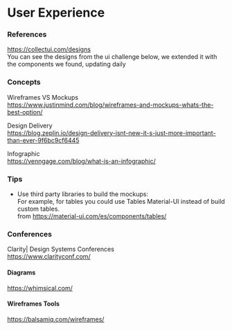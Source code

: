 # User Experience

### References

https://collectui.com/designs
<br>
You can see the designs from the ui challenge below, we extended it with the components we found, updating daily


### Concepts

Wireframes VS Mockups
<br>
https://www.justinmind.com/blog/wireframes-and-mockups-whats-the-best-option/


Design Delivery
<br>
https://blog.zeplin.io/design-delivery-isnt-new-it-s-just-more-important-than-ever-9f6bc9cf6445


Infographic
<br>
https://venngage.com/blog/what-is-an-infographic/


### Tips

* Use third party libraries to build the mockups:
<br> For example, for tables you could use Tables Material-UI instead
of build custom tables.
<br> from https://material-ui.com/es/components/tables/


### Conferences
Clarity| Design Systems Conferences
<br>
https://www.clarityconf.com/



#### Diagrams
https://whimsical.com/

#### Wireframes Tools
https://balsamiq.com/wireframes/
